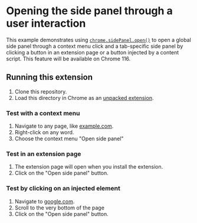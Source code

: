 # Opening the side panel through a user interaction

This example demonstrates using [`chrome.sidePanel.open()`](https://developer.chrome.com/docs/extensions/reference/sidePanel/#method-open) to open a global side panel through a context menu click and a tab-specific side panel by clicking a button in an extension page or a button injected by a content script. This feature will be available on Chrome 116.

## Running this extension

1. Clone this repository.
2. Load this directory in Chrome as an [unpacked extension](https://developer.chrome.com/docs/extensions/mv3/getstarted/development-basics/#load-unpacked).

### Test with a context menu

1. Navigate to any page, like [example.com](http://example.com/).
2. Right-click on any word.
3. Choose the context menu "Open side panel"

### Test in an extension page

1. The extension page will open when you install the extension.
2. Click on the "Open side panel" button.

### Test by clicking on an injected element

1. Navigate to [google.com](http://www.google.com/).
2. Scroll to the very bottom of the page
3. Click on the "Open side panel" button.
